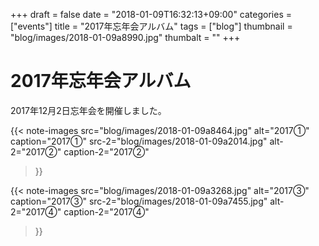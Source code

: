 +++
draft = false
date = "2018-01-09T16:32:13+09:00"
categories = ["events"]
title = "2017年忘年会アルバム"
tags = ["blog"]
thumbnail = "blog/images/2018-01-09a8990.jpg"
thumbalt = ""
+++
# 2017年忘年会アルバム


2017年12月2日忘年会を開催しました。

{{< note-images 
    src="blog/images/2018-01-09a8464.jpg" alt="2017➀" caption="2017➀"
    src-2="blog/images/2018-01-09a2014.jpg" alt-2="2017②" caption-2="2017②"
>}}

{{< note-images 
    src="blog/images/2018-01-09a3268.jpg" alt="2017③" caption="2017③"
    src-2="blog/images/2018-01-09a7455.jpg" alt-2="2017④" caption-2="2017④"
>}}




